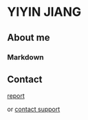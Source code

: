 # YIYIN JIANG

## About me



### Markdown






## Contact

[report](https://docs.github.com/categories/github-pages-basics/) 

or [contact support](https://github.com/threadcastle/threadcastle.github.io/blob/main/Yiyin_Jiang_MSDS_IU_Bloomington_2022.pdf) 
